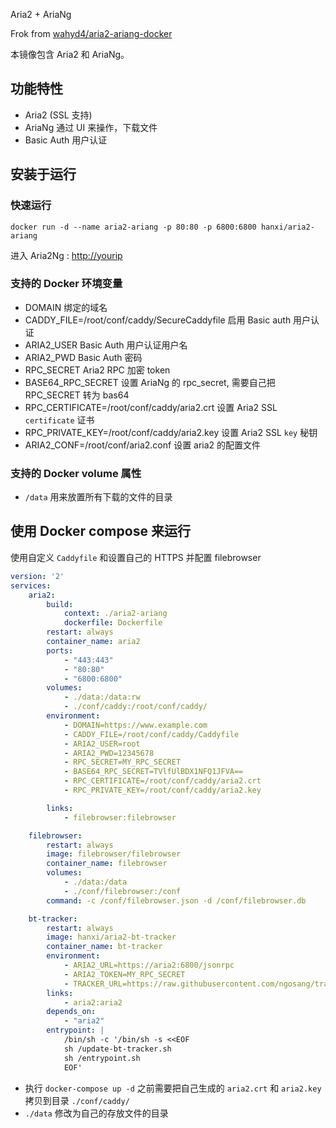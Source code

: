 Aria2 + AriaNg

Frok from [wahyd4/aria2-ariang-docker](https://github.com/wahyd4/aria2-ariang-docker)

本镜像包含 Aria2 和 AriaNg。

## 功能特性

  * Aria2 (SSL 支持)
  * AriaNg 通过 UI 来操作，下载文件
  * Basic Auth 用户认证

## 安装于运行

### 快速运行

```shell
docker run -d --name aria2-ariang -p 80:80 -p 6800:6800 hanxi/aria2-ariang
```

进入 Aria2Ng : <http://yourip>

### 支持的 Docker 环境变量

  * DOMAIN 绑定的域名
  * CADDY_FILE=/root/conf/caddy/SecureCaddyfile 启用 Basic auth 用户认证
  * ARIA2_USER Basic Auth 用户认证用户名
  * ARIA2_PWD Basic Auth 密码
  * RPC_SECRET Aria2 RPC 加密 token
  * BASE64_RPC_SECRET 设置 AriaNg 的 rpc_secret, 需要自己把 RPC_SECRET 转为 bas64
  * RPC_CERTIFICATE=/root/conf/caddy/aria2.crt 设置 Aria2 SSL `certificate` 证书
  * RPC_PRIVATE_KEY=/root/conf/caddy/aria2.key 设置 Aria2 SSL `key` 秘钥
  * ARIA2_CONF=/root/conf/aria2.conf 设置 aria2 的配置文件

### 支持的 Docker volume 属性

  * `/data` 用来放置所有下载的文件的目录

## 使用 Docker compose 来运行

使用自定义 `Caddyfile` 和设置自己的 HTTPS 并配置 filebrowser

```yaml
version: '2'
services:
    aria2:
        build:
            context: ./aria2-ariang
            dockerfile: Dockerfile
        restart: always
        container_name: aria2
        ports:
            - "443:443"
            - "80:80"
            - "6800:6800"
        volumes:
            - ./data:/data:rw
            - ./conf/caddy:/root/conf/caddy/
        environment:
            - DOMAIN=https://www.example.com
            - CADDY_FILE=/root/conf/caddy/Caddyfile
            - ARIA2_USER=root
            - ARIA2_PWD=12345678
            - RPC_SECRET=MY_RPC_SECRET
            - BASE64_RPC_SECRET=TVlfUlBDX1NFQ1JFVA==
            - RPC_CERTIFICATE=/root/conf/caddy/aria2.crt
            - RPC_PRIVATE_KEY=/root/conf/caddy/aria2.key

        links:
            - filebrowser:filebrowser

    filebrowser:
        restart: always
        image: filebrowser/filebrowser
        container_name: filebrowser
        volumes:
            - ./data:/data
            - ./conf/filebrowser:/conf
        command: -c /conf/filebrowser.json -d /conf/filebrowser.db

    bt-tracker:
        restart: always
        image: hanxi/aria2-bt-tracker
        container_name: bt-tracker
        environment:
            - ARIA2_URL=https://aria2:6800/jsonrpc
            - ARIA2_TOKEN=MY_RPC_SECRET
            - TRACKER_URL=https://raw.githubusercontent.com/ngosang/trackerslist/master/trackers_all.txt
        links:
            - aria2:aria2
        depends_on:
            - "aria2"
        entrypoint: |
            /bin/sh -c '/bin/sh -s <<EOF
            sh /update-bt-tracker.sh
            sh /entrypoint.sh
            EOF'
```

- 执行 `docker-compose up -d` 之前需要把自己生成的 `aria2.crt` 和 `aria2.key` 拷贝到目录 `./conf/caddy/`
- `./data` 修改为自己的存放文件的目录
 
